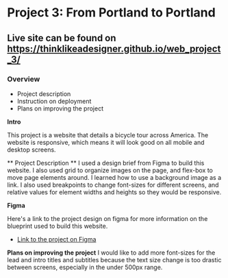 # Project 3: From Portland to Portland

## Live site can be found on https://thinklikeadesigner.github.io/web_project_3/

### Overview
* Project description
* Instruction on deployment
* Plans on improving the project

**Intro**

This project is a website that details a bicycle tour across America. The website is responsive, which means it will look good on all mobile and desktop screens. 

** Project Description **
I used a design brief from Figma to build this website. I also used grid to organize images on the page, and flex-box to move page elements around. I learned how to use a background image as a link. I also used breakpoints to change font-sizes for different screens, and relative values for element widths and heights so they would be responsive.

**Figma**

Here's a link to the project design on figma for more information on the blueprint used to build this website.
* [Link to the project on Figma](https://www.figma.com/file/xM9rNsdK4iNcFJmDZho3Aw/Sprint-3%3A-From-Portland-to-Portland-%2F-desktop-%2B-mobile?node-id=500%3A0)

**Plans on improving the project**
I would like to add more font-sizes for the lead and intro titles and subtitles because the text size change is too drastic between screens, especially in the under 500px range.
